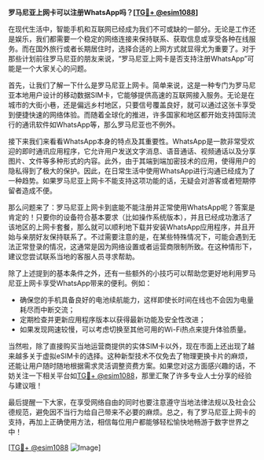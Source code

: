 **罗马尼亚上网卡可以注册WhatsApp吗？[[TG💪+ @esim1088](https://t.me/s/esim1088)]**

在现代生活中，智能手机和互联网已经成为我们不可或缺的一部分。无论是工作还是娱乐，我们都需要一个稳定的网络连接来保持联系、获取信息或享受各种在线服务。而在国外旅行或者长期居住时，选择合适的上网方式就显得尤为重要了。对于那些计划前往罗马尼亚的朋友来说，“罗马尼亚上网卡是否支持注册WhatsApp”可能是一个大家关心的问题。

首先，让我们了解一下什么是罗马尼亚上网卡。简单来说，这是一种专门为罗马尼亚本地用户设计的移动数据SIM卡，它能够提供高速的互联网接入服务。无论是在城市的大街小巷，还是偏远乡村地区，只要信号覆盖良好，就可以通过这张卡享受到便捷快速的网络体验。而随着全球化的推进，许多国家和地区都开始支持国际流行的通讯软件如WhatsApp等，那么罗马尼亚也不例外。

接下来我们来看看WhatsApp本身的特点及其重要性。WhatsApp是一款非常受欢迎的即时通讯应用程序，它允许用户发送文字消息、语音通话、视频通话以及分享图片、文件等多种形式的内容。此外，由于其端到端加密技术的应用，使得用户的隐私得到了极大的保护。因此，在日常生活中使用WhatsApp进行沟通已经成为了一种趋势。如果罗马尼亚上网卡不能支持这项功能的话，无疑会对游客或者短期停留者造成不便。

那么问题来了：罗马尼亚上网卡到底能不能注册并正常使用WhatsApp呢？答案是肯定的！只要你的设备符合基本要求（比如操作系统版本），并且已经成功激活了该地区的上网卡套餐，那么就可以顺利地下载并安装WhatsApp应用程序，并且开始与亲朋好友保持联系了。不过需要注意的是，在某些特殊情况下，可能会遇到无法正常登录的情况，这通常是因为网络设置或者运营商限制所致。在这种情形下，建议您尝试联系当地的客服人员寻求帮助。

除了上述提到的基本条件之外，还有一些额外的小技巧可以帮助您更好地利用罗马尼亚上网卡享受WhatsApp带来的便利。例如：
- 确保您的手机具备良好的电池续航能力，这样即使长时间在线也不会因为电量耗尽而中断交流；
- 定期检查并更新应用程序版本以获得最新功能及安全性改进；
- 如果发现网速较慢，可以考虑切换至其他可用的Wi-Fi热点来提升体验质量。

当然啦，除了直接购买当地运营商提供的实体SIM卡以外，现在市面上还出现了越来越多关于虚拟eSIM卡的选择。这种新型技术不仅免去了物理更换卡片的麻烦，还能让用户随时随地根据需求灵活调整资费方案。如果您对这方面感兴趣的话，不妨关注一下相关平台如[TG💪+ @esim1088](https://t.me/s/esim1088)，那里汇聚了许多专业人士分享的经验与建议哦！

最后提醒一下大家，在享受网络自由的同时也要注意遵守当地法律法规以及社会公德规范，避免因不当行为给自己带来不必要的麻烦。总之，有了罗马尼亚上网卡的支持，再加上正确使用方法，相信每位用户都能够轻松愉快地畅游于数字世界之中！

[[TG💪+ @esim1088](https://t.me/s/esim1088) ![Image](https://i.postimg.cc/4NQfJmqS/Snipaste-2025-05-13-00-14-12.png)]